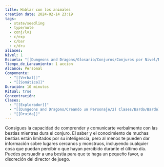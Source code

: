 ```yaml
---
title: Hablar con los animales
creation date: 2024-02-14 23:19
tags:
  - state/seedling
  - type/note
  - conj/lv1
  - c/exp
  - c/bar
  - c/dru
aliases: 
Nivel: 1
Escuela: "[[Dungeons and Dragons/Glosario/Conjuros/Conjuros por Nivel/Nivel 4/Adivinación|Adivinación]]"
Tiempo_de_Lanzamiento: 1 accion
Alcance: Personal
Componente:
  - "[[Verbal]]"
  - "[[Somático]]"
Duración: 10 minutos
Ritual: true
Concentración: 
Clases:
  - "[[Explorador]]"
  - "[[Dungeons and Dragons/Creando un Personaje/2) Clases/Bardo/Bardo]]"
  - "[[Druida]]"
---
```

Consigues la capacidad de comprender y comunicarte verbalmente con las bestias mientras dura el conjuro. El saber y el conocimiento de muchas bestias están limitados por su inteligencia, pero al menos te pueden dar información sobre lugares cercanos y monstruos, incluyendo cualquier cosa que puedan percibir o que hayan percibido durante el último día. Puedes persuadir a una bestia para que te haga un pequeño favor, a discreción del director de juego.
